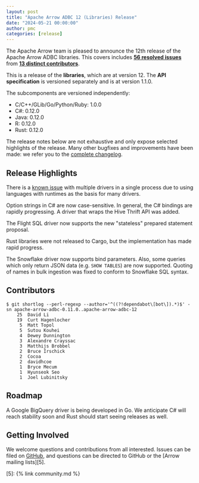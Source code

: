```yaml
---
layout: post
title: "Apache Arrow ADBC 12 (Libraries) Release"
date: "2024-05-21 00:00:00"
author: pmc
categories: [release]
---
```

<!--
{% comment %}
Licensed to the Apache Software Foundation (ASF) under one or more
contributor license agreements.  See the NOTICE file distributed with
this work for additional information regarding copyright ownership.
The ASF licenses this file to you under the Apache License, Version 2.0
(the "License"); you may not use this file except in compliance with
the License.  You may obtain a copy of the License at

http://www.apache.org/licenses/LICENSE-2.0

Unless required by applicable law or agreed to in writing, software
distributed under the License is distributed on an "AS IS" BASIS,
WITHOUT WARRANTIES OR CONDITIONS OF ANY KIND, either express or implied.
See the License for the specific language governing permissions and
limitations under the License.
{% endcomment %}
-->

The Apache Arrow team is pleased to announce the 12th release of
the Apache Arrow ADBC libraries. This covers includes [**56
resolved issues**][1] from [**13 distinct contributors**][2].

This is a release of the **libraries**, which are at version 12.
The **API specification** is versioned separately and is at
version 1.1.0.

The subcomponents are versioned independently:

- C/C++/GLib/Go/Python/Ruby: 1.0.0
- C#: 0.12.0
- Java: 0.12.0
- R: 0.12.0
- Rust: 0.12.0

The release notes below are not exhaustive and only expose selected
highlights of the release. Many other bugfixes and improvements have
been made: we refer you to the [complete changelog][3].

## Release Highlights

There is a [known issue](https://github.com/apache/arrow-adbc/issues/1841)
with multiple drivers in a single process due to using languages with runtimes
as the basis for many drivers.

Option strings in C# are now case-sensitive.  In general, the C# bindings are
rapidly progressing.  A driver that wraps the Hive Thrift API was added.

The Flight SQL driver now supports the new "stateless" prepared statement
proposal.

Rust libraries were not released to Cargo, but the implementation has made
rapid progress.

The Snowflake driver now supports bind parameters.  Also, some queries which
only return JSON data (e.g. `SHOW TABLES`) are now supported.  Quoting of
names in bulk ingestion was fixed to conform to Snowflake SQL syntax.

## Contributors

```
$ git shortlog --perl-regexp --author='^((?!dependabot\[bot\]).*)$' -sn apache-arrow-adbc-0.11.0..apache-arrow-adbc-12
    25	David Li
    19	Curt Hagenlocher
     5	Matt Topol
     5	Sutou Kouhei
     4	Dewey Dunnington
     3	Alexandre Crayssac
     3	Matthijs Brobbel
     2	Bruce Irschick
     2	Cocoa
     2	davidhcoe
     1	Bryce Mecum
     1	Hyunseok Seo
     1	Joel Lubinitsky
```

## Roadmap

A Google BigQuery driver is being developed in Go.  We anticipate C# will
reach stability soon and Rust should start seeing releases as well.

## Getting Involved

We welcome questions and contributions from all interested.  Issues
can be filed on [GitHub][4], and questions can be directed to GitHub
or the [Arrow mailing lists][5].

[1]: https://github.com/apache/arrow-adbc/milestone/16
[2]: #contributors
[3]: https://github.com/apache/arrow-adbc/blob/apache-arrow-adbc-12/CHANGELOG.md
[4]: https://github.com/apache/arrow-adbc/issues
[5]: {% link community.md %}
